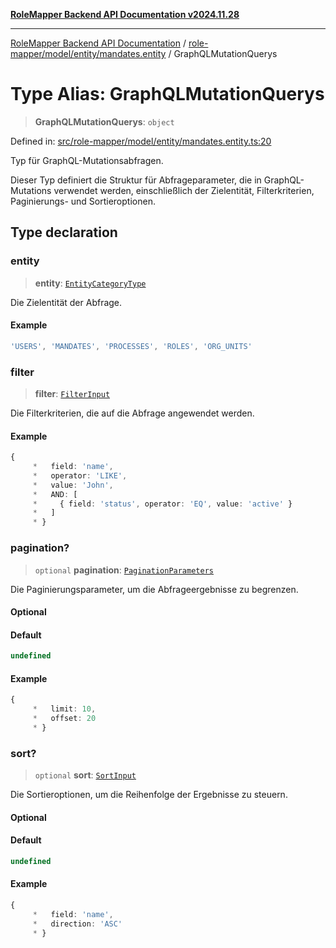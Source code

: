 [**RoleMapper Backend API Documentation v2024.11.28**](../../../../../README.md)

***

[RoleMapper Backend API Documentation](../../../../../modules.md) / [role-mapper/model/entity/mandates.entity](../README.md) / GraphQLMutationQuerys

# Type Alias: GraphQLMutationQuerys

> **GraphQLMutationQuerys**: `object`

Defined in: [src/role-mapper/model/entity/mandates.entity.ts:20](https://github.com/FlowCraft-AG/RoleMapper/blob/da8087f9c63e7aa49e7a655f3f13ecbe5687d6eb/backend/src/role-mapper/model/entity/mandates.entity.ts#L20)

Typ für GraphQL-Mutationsabfragen.

Dieser Typ definiert die Struktur für Abfrageparameter, die in GraphQL-Mutations
verwendet werden, einschließlich der Zielentität, Filterkriterien, Paginierungs-
und Sortieroptionen.

## Type declaration

### entity

> **entity**: [`EntityCategoryType`](../../entities.entity/type-aliases/EntityCategoryType.md)

Die Zielentität der Abfrage.

#### Example

```ts
'USERS', 'MANDATES', 'PROCESSES', 'ROLES', 'ORG_UNITS'
```

### filter

> **filter**: [`FilterInput`](../../../input/filter.input/type-aliases/FilterInput.md)

Die Filterkriterien, die auf die Abfrage angewendet werden.

#### Example

```ts
{
     *   field: 'name',
     *   operator: 'LIKE',
     *   value: 'John',
     *   AND: [
     *     { field: 'status', operator: 'EQ', value: 'active' }
     *   ]
     * }
```

### pagination?

> `optional` **pagination**: [`PaginationParameters`](../../../input/pagination-parameters/type-aliases/PaginationParameters.md)

Die Paginierungsparameter, um die Abfrageergebnisse zu begrenzen.

#### Optional

#### Default

```ts
undefined
```

#### Example

```ts
{
     *   limit: 10,
     *   offset: 20
     * }
```

### sort?

> `optional` **sort**: [`SortInput`](../../../input/sort.input/type-aliases/SortInput.md)

Die Sortieroptionen, um die Reihenfolge der Ergebnisse zu steuern.

#### Optional

#### Default

```ts
undefined
```

#### Example

```ts
{
     *   field: 'name',
     *   direction: 'ASC'
     * }
```

